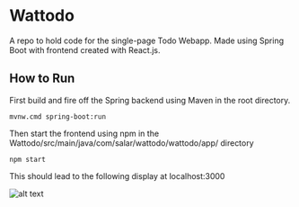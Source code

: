 # Wattodo
A repo to hold code for the single-page Todo Webapp. Made using Spring Boot with frontend created with React.js.


## How to Run

First build and fire off the Spring backend using Maven in the root directory.
```
mvnw.cmd spring-boot:run
```

Then start the frontend using npm in the Wattodo/src/main/java/com/salar/wattodo/wattodo/app/ directory
```
npm start
```

This should lead to the following display at localhost:3000

![alt text](https://github.com/SalarUW/Wattodo/blob/master/project.png)
